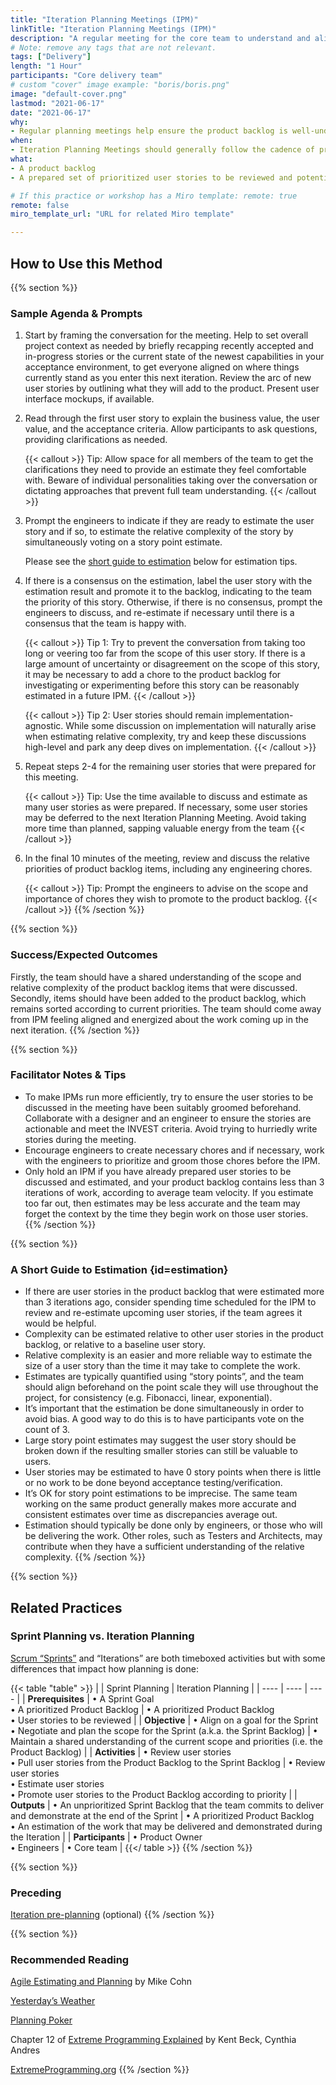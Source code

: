 ```yaml
---
title: "Iteration Planning Meetings (IPM)"
linkTitle: "Iteration Planning Meetings (IPM)"
description: "A regular meeting for the core team to understand and align on the work to be done."
# Note: remove any tags that are not relevant.
tags: ["Delivery"]
length: "1 Hour"
participants: "Core delivery team"
# custom "cover" image example: "boris/boris.png"
image: "default-cover.png" 
lastmod: "2021-06-17"
date: "2021-06-17"
why: 
- Regular planning meetings help ensure the product backlog is well-understood by all team members and always reflects the current priorities. By discussing and sizing product backlog items, the team may align on the delivery impact of the work to be done.
when:
- Iteration Planning Meetings should generally follow the cadence of product iterations (e.g. weekly) or should be held as often as needed to maintain a well-sized and well-understood product backlog.
what:
- A product backlog
- A prepared set of prioritized user stories to be reviewed and potentially promoted to the product backlog

# If this practice or workshop has a Miro template: remote: true
remote: false
miro_template_url: "URL for related Miro template" 

---
```

## How to Use this Method

{{% section %}}
### Sample Agenda & Prompts

1. Start by framing the conversation for the meeting. Help to set overall project context as needed by briefly recapping recently accepted and in-progress stories or the current state of the newest capabilities in your acceptance environment, to get everyone aligned on where things currently stand as you enter this next iteration. Review the arc of new user stories by outlining what they will add to the product. Present user interface mockups, if available.


1. Read through the first user story to explain the business value, the user value, and the acceptance criteria. Allow participants to ask questions, providing clarifications as needed.
   
   {{< callout >}}
   Tip: Allow space for all members of the team to get the clarifications they need to provide an estimate they feel comfortable with. Beware of individual personalities taking over the conversation or dictating approaches that prevent full team understanding.
   {{< /callout >}}

1. Prompt the engineers to indicate if they are ready to estimate the user story and if so, to estimate the relative complexity of the story by simultaneously voting on a story point estimate. 

   Please see the [short guide to estimation](#estimation) below for estimation tips.
   
1. If there is a consensus on the estimation, label the user story with the estimation result and promote it to the backlog, indicating to the team the priority of this story. Otherwise, if there is no consensus, prompt the engineers to discuss, and re-estimate if necessary until there is a consensus that the team is happy with.
   
   {{< callout >}}
   Tip 1: Try to prevent the conversation from taking too long or veering too far from the scope of this user story. If there is a large amount of uncertainty or disagreement on the scope of this story, it may be necessary to add a chore to the product backlog for investigating or experimenting before this story can be reasonably estimated in a future IPM.
   {{< /callout >}}
   
   {{< callout >}}
   Tip 2: User stories should remain implementation-agnostic. While some discussion on implementation will naturally arise when estimating relative complexity, try and keep these discussions high-level and park any deep dives on implementation.
   {{< /callout >}}

1. Repeat steps 2-4 for the remaining user stories that were prepared for this meeting.

   {{< callout >}}
   Tip: Use the time available to discuss and estimate as many user stories as were prepared. If necessary, some user stories may be deferred to the next Iteration Planning Meeting. Avoid taking more time than planned, sapping valuable energy from the team
   {{< /callout >}}

1. In the final 10 minutes of the meeting, review and discuss the relative priorities of product backlog items, including any engineering chores.

   {{< callout >}}
   Tip: Prompt the engineers to advise on the scope and importance of chores they wish to promote to the product backlog.
   {{< /callout >}}
{{% /section %}}

{{% section %}}
### Success/Expected Outcomes
Firstly, the team should have a shared understanding of the scope and relative complexity of the product backlog items that were discussed. Secondly, items should have been added to the product backlog, which remains sorted according to current priorities. The team should come away from IPM feeling aligned and energized about the work coming up in the next iteration.
{{% /section %}}

{{% section %}}
### Facilitator Notes & Tips
- To make IPMs run more efficiently, try to ensure the user stories to be discussed in the meeting have been suitably groomed beforehand. Collaborate with a designer and an engineer to ensure the stories are actionable and meet the INVEST criteria. Avoid trying to hurriedly write stories during the meeting.
- Encourage engineers to create necessary chores and if necessary, work with the engineers to prioritize and groom those chores before the IPM.
- Only hold an IPM if you have already prepared user stories to be discussed and estimated, and your product backlog contains less than 3 iterations of work, according to average team velocity. If you estimate too far out, then estimates may be less accurate and the team may forget the context by the time they begin work on those user stories.
{{% /section %}}

{{% section %}}
### A Short Guide to Estimation {id=estimation}
- If there are user stories in the product backlog that were estimated more than 3 iterations ago, consider spending time scheduled for the IPM to review and re-estimate upcoming user stories, if the team agrees it would be helpful.
- Complexity can be estimated relative to other user stories in the product backlog, or relative to a baseline user story.
- Relative complexity is an easier and more reliable way to estimate the size of a user story than the time it may take to complete the work.
- Estimates are typically quantified using “story points”, and the team should align beforehand on the point scale they will use throughout the project, for consistency (e.g. Fibonacci, linear, exponential).
- It’s important that the estimation be done simultaneously in order to avoid bias. A good way to do this is to have participants vote on the count of 3.
- Large story point estimates may suggest the user story should be broken down if the resulting smaller stories can still be valuable to users.
- User stories may be estimated to have 0 story points when there is little or no work to be done beyond acceptance testing/verification.
- It’s OK for story point estimations to be imprecise. The same team working on the same product generally makes more accurate and consistent estimates over time as discrepancies average out.
- Estimation should typically be done only by engineers, or those who will be delivering the work. Other roles, such as Testers and Architects, may contribute when they have a sufficient understanding of the relative complexity. 
{{% /section %}}


{{% section %}}
## Related Practices

### Sprint Planning vs. Iteration Planning

[Scrum “Sprints”](https://en.wikipedia.org/wiki/Scrum_(software_development)#Sprint_planning) and “Iterations” are both timeboxed activities but with some differences that impact how planning is done:

{{< table "table" >}}
|  | Sprint Planning | Iteration Planning |
| ---- | ---- | ---- |
| **Prerequisites** | • A Sprint Goal<br>• A prioritized Product Backlog | • A prioritized Product Backlog<br>• User stories to be reviewed  |
| **Objective** | • Align on a goal for the Sprint<br>• Negotiate and plan the scope for the Sprint (a.k.a. the Sprint Backlog) | • Maintain a shared understanding of the current scope and priorities (i.e. the Product Backlog) | 
| **Activities** | • Review user stories<br>• Pull user stories from the Product Backlog to the Sprint Backlog | • Review user stories<br> • Estimate user stories<br> • Promote user stories to the Product Backlog according to priority | 
| **Outputs** | • An unprioritized Sprint Backlog that the team commits to deliver and demonstrate at the end of the Sprint | • A prioritized Product Backlog<br> • An estimation of the work that may be delivered and demonstrated during the Iteration | 
| **Participants** | • Product Owner<br> • Engineers | • Core team |
{{</ table >}}
{{% /section %}}

{{% section %}}
### Preceding
[Iteration pre-planning](/practices/iteration-pre-planning) (optional)
{{% /section %}}


{{% section %}}
### Recommended Reading
[Agile Estimating and Planning](https://www.amazon.com/Agile-Estimating-Planning-Mike-Cohn/dp/0131479415) by Mike Cohn

[Yesterday’s Weather](http://wiki.c2.com/?YesterdaysWeather)

[Planning Poker](https://en.wikipedia.org/wiki/Planning_poker)

Chapter 12 of [Extreme Programming Explained](https://www.goodreads.com/book/show/67833.Extreme_Programming_Explained) by Kent Beck, Cynthia Andres

[ExtremeProgramming.org](http://www.extremeprogramming.org/rules/iterationplanning.html)
{{% /section %}}
